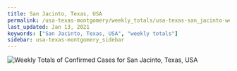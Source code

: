 ```yaml
---
title: San Jacinto, Texas, USA
permalink: /usa-texas-montgomery/weekly_totals/usa-texas-san_jacinto-weekly_totals.html
last_updated: Jan 13, 2021
keywords: ["San Jacinto, Texas, USA", "weekly totals"]
sidebar: usa-texas-montgomery_sidebar
---
```


![Weekly Totals of Confirmed Cases for San Jacinto, Texas, USA](/covid_tracker/images/graphs/usa-texas-san_jacinto-weekly_totals_graph.png)
